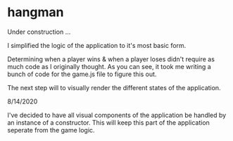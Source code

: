 # hangman
Under construction ... 
 
I simplified the logic of the application to it's most basic form. 

Determining when a player wins & when a player loses didn't require as much code as I originally thought. As you can see, it took me writing a bunch of code for the game.js file to figure this out. 

The next step will to visually render the different states of the application.

8/14/2020

I've decided to have all visual components of the application be handled by an instance of a constructor. This will keep this part of the application seperate from the game logic. 